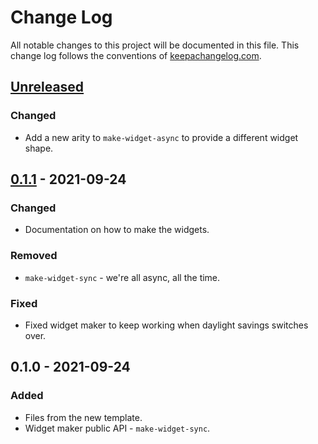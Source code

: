 # Change Log
All notable changes to this project will be documented in this file. This change log follows the conventions of [keepachangelog.com](http://keepachangelog.com/).

## [Unreleased]
### Changed
- Add a new arity to `make-widget-async` to provide a different widget shape.

## [0.1.1] - 2021-09-24
### Changed
- Documentation on how to make the widgets.

### Removed
- `make-widget-sync` - we're all async, all the time.

### Fixed
- Fixed widget maker to keep working when daylight savings switches over.

## 0.1.0 - 2021-09-24
### Added
- Files from the new template.
- Widget maker public API - `make-widget-sync`.

[Unreleased]: https://github.com/your-name/m4peer/compare/0.1.1...HEAD
[0.1.1]: https://github.com/your-name/m4peer/compare/0.1.0...0.1.1
